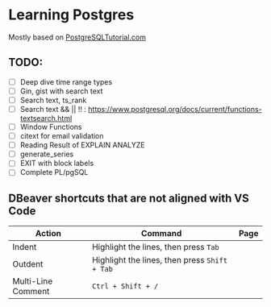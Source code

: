 # Learning Postgres

Mostly based on [PostgreSQLTutorial.com](https://www.postgresqltutorial.com/)

## TODO:

- [ ] Deep dive time range types
- [ ] Gin, gist with search text
- [ ] Search text, ts_rank
- [ ] Search text && || !! : https://www.postgresql.org/docs/current/functions-textsearch.html
- [ ] Window Functions
- [ ] citext for email validation
- [ ] Reading Result of EXPLAIN ANALYZE
- [ ] generate_series
- [ ] EXIT with block labels
- [ ] Complete PL/pgSQL

## DBeaver shortcuts that are not aligned with VS Code

<table>
  <thead>
    <tr>
      <th>Action</th>
      <th>Command</th>
      <th>Page</th>
    </tr>
  </thead>
  <tbody>
    <tr>
      <td>Indent</td>
      <td>Highlight the lines, then press <code>Tab</code></td>
    </tr>
    <tr>
      <td>Outdent</td>
      <td>Highlight the lines, then press <code>Shift + Tab</code></td>
    </tr>
    <tr>
      <td>Multi-Line Comment</td>
      <td><code>Ctrl + Shift + /</code></td>
    </tr>
  </tbody>
</table>

